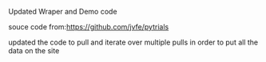 Updated Wraper and Demo code 


souce code from:https://github.com/jvfe/pytrials

updated the code to pull and iterate over multiple pulls in order to put all the data on the site

